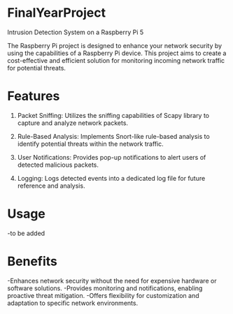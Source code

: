 # FinalYearProject
Intrusion Detection System on a Raspberry Pi 5

The Raspberry Pi project is designed to enhance your network security by using the capabilities of a Raspberry Pi device. This project aims to create a cost-effective and efficient solution for monitoring incoming network traffic for potential threats.

# Features
1. Packet Sniffing: Utilizes the sniffing capabilities of Scapy library to capture and analyze network packets.

2. Rule-Based Analysis: Implements Snort-like rule-based analysis to identify potential threats within the network traffic.

3. User Notifications: Provides pop-up notifications to alert users of detected malicious packets.

4. Logging: Logs detected events into a dedicated log file for future reference and analysis.

# Usage
-to be added

# Benefits
-Enhances network security without the need for expensive hardware or software solutions.
-Provides monitoring and notifications, enabling proactive threat mitigation.
-Offers flexibility for customization and adaptation to specific network environments.

